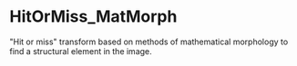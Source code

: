 # HitOrMiss_MatMorph
"Hit or miss" transform based on methods of mathematical morphology to find a structural element in the image.
